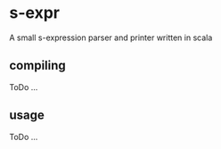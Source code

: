 # s-expr
A small s-expression parser and printer written in scala

## compiling

ToDo ...

## usage

ToDo ...
